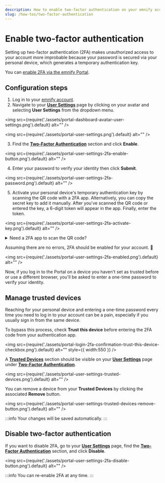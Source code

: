 ```yaml
---
description: How to enable two-factor authentication on your emnify account
slug: /how-tos/two-factor-authentication
---
```


# Enable two-factor authentication

Setting up two-factor authentication (2FA) makes unauthorized access to your account more improbable because your password is secured via your personal device, which generates a temporary authentication key.

You can [enable 2FA via the emnify Portal](https://portal.emnify.com/user-settings#two-factor-authentication).

## Configuration steps

1. Log in to your [emnify account](https://portal.emnify.com/sign).
2. Navigate to your [**User Settings**](https://portal.emnify.com/user-settings) page by clicking on your avatar and selecting **User Settings** from the dropdown menu.

<img
  src={require('./assets/portal-dashboard-avatar-user-settings.png').default}
  alt=""
/>

<img
  src={require('./assets/portal-user-settings.png').default}
  alt=""
/>

3. Find the [**Two-Factor Authentication**](https://portal.emnify.com/user-settings#two-factor-authentication) section and click **Enable**.

<img
  src={require('./assets/portal-user-settings-2fa-enable-button.png').default}
  alt=""
/>

4. Enter your password to verify your identity then click **Submit**.

<img
  src={require('./assets/portal-user-settings-2fa-password.png').default}
  alt=""
/>

5. Activate your personal device's temporary authentication key by scanning the QR code with a 2FA app.
Alternatively, you can copy the secret key to add it manually.
After you've scanned the QR code or entered the key, a 6-digit token will appear in the app. 
Finally, enter the token.

<img
  src={require('./assets/portal-user-settings-2fa-activate-key.png').default}
  alt=""
/>

<details className="custom-details-tip">
  <summary>Need a 2FA app to scan the QR code?</summary>
    <p>Download the Google Authenticator app from the <a href="https://play.google.com/store/apps/details?id=com.google.android.apps.authenticator2&pli=1" target="_blank" rel="noopener noreferrer">Google Play Store</a> or <a href="https://apps.apple.com/app/google-authenticator/id388497605" target="_blank" rel="noopener noreferrer">App Store</a>.</p>
</details>

Assuming there are no errors, 2FA should be enabled for your account. 🎉

<img
  src={require('./assets/portal-user-settings-2fa-enabled.png').default}
  alt=""
/>

Now, if you log in to the Portal on a device you haven't set as trusted before or use a different browser, you'll be asked to enter a one-time password to verify your identity.

## Manage trusted devices

Reaching for your personal device and entering a one-time password every time you need to log in to your account can be a pain, especially if you usually sign in from the same device.

To bypass this process, check **Trust this device** before entering the 2FA code from your authentication app. 

<img
  src={require('./assets/portal-login-2fa-confirmation-trust-this-device-checkbox.png').default}
  alt=""
  style={{ width:550 }}
/>

A [**Trusted Devices**](https://portal.emnify.com/user-settings#trusted-devices) section should be visible on your [**User Settings**](https://portal.emnify.com/user-settings) page under [**Two-Factor Authentication**](https://portal.emnify.com/user-settings#two-factor-authentication).

<img
  src={require('./assets/portal-user-settings-trusted-devices.png').default}
  alt=""
/>

You can remove a device from your **Trusted Devices** by clicking the associated **Remove** button.

<img
  src={require('./assets/portal-user-settings-trusted-devices-remove-button.png').default}
  alt=""
/>

:::info
Your changes will be saved automatically. 
:::

## Disable two-factor authentication

If you want to disable 2FA, go to your [**User Settings**](https://portal.emnify.com/user-settings) page, find the [**Two-Factor Authentication**](https://portal.emnify.com/user-settings#two-factor-authentication) section, and click **Disable**.

<img
  src={require('./assets/portal-user-settings-2fa-disable-button.png').default}
  alt=""
/>

:::info
You can re-enable 2FA at any time.
:::
